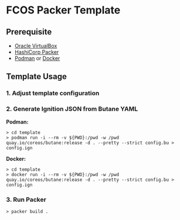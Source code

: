 # FCOS Packer Template

## Prerequisite
* [Oracle VirtualBox](https://virtualbox.org)
* [HashiCorp Packer](https://packer.io)
* [Podman](https://podman.io) or [Docker](https://docker.com)

## Template Usage

### 1. Adjust template configuration


### 2. Generate Ignition JSON from Butane YAML
**Podman:**
```pwsh
> cd template
> podman run -i --rm -v ${PWD}:/pwd -w /pwd quay.io/coreos/butane:release -d . --pretty --strict config.bu > config.ign
```

**Docker:**
```pwsh
> cd template
> docker run -i --rm -v ${PWD}:/pwd -w /pwd quay.io/coreos/butane:release -d . --pretty --strict config.bu > config.ign
```

### 3. Run Packer
```pwsh
> packer build .
```